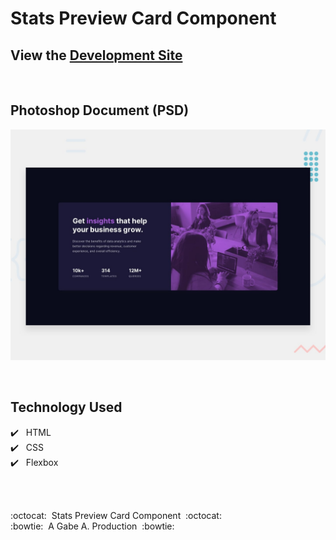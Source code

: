 # Stats Preview Card Component
## View the **[Development Site](https://gabeaustin.github.io/redo-stats-preview-card)**

<br />

## Photoshop Document (PSD)
![PSD](./design/desktop-preview.jpg)

<br />

## Technology Used

:heavy_check_mark:&nbsp;&nbsp; HTML <br />
:heavy_check_mark:&nbsp;&nbsp; CSS <br />
:heavy_check_mark:&nbsp;&nbsp; Flexbox <br />

<br />
<br />

:octocat:&nbsp;&nbsp;Stats Preview Card Component&nbsp;&nbsp;:octocat: <br/>
:bowtie:&nbsp;&nbsp;A Gabe A. Production&nbsp;&nbsp;:bowtie:
